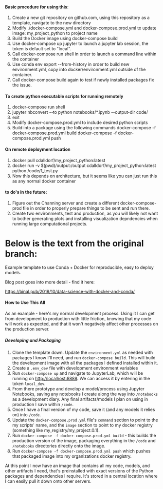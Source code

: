 #### Basic procedure for using this:
1. Create a new git repository on github.com, using this repository as a template, navigate to the new directory
2. Modify ./docker-compose.yml and docker-compose.prod.yml to update image: my_project_python to project name
3. Build the Docker image using docker-compose build
4. Use docker-compose up jupyter to launch a jupyter lab session, the token is default set to "local".
5. Call docker-compose run shell in order to launch a command line within the container
6. Use conda env export --from-history in order to build new environment.yml, copy into docker/environment.yml outside of the container.
7. Call docker-compose build again to test if newly installed packages fix the issue.

#### To create python executable scripts for running remotely
1. docker-compose run shell
2. jupyter nbconvert --to python notebooks/*.ipynb --output-dir code/
3. exit
4. Modify docker-compose.prod.yml to include desired python scripts
5. Build into a package using the following commands
docker-compose -f docker-compose.prod.yml build
docker-compose -f docker-compose.prod.yml push

#### On remote deployment location
1. docker pull cdalldorf/my_project_python:latest
2. docker run -v $(pwd)/output:/output cdalldorf/my_project_python:latest python /code/1_test.py
3. Now this depends on architecture, but it seems like you can just run this as any normal docker container

#### to do's in the future:
1. Figure out the Channing server and create a different docker-compose-prod file in order to properly prepare things to be sent and run there.
2. Create two environments, test and production, as you will likely not want to bother generating plots and installing visualization depndencies when running large computational projects.



# Below is the text from the original branch:

Example template to use Conda + Docker for reproducible, easy to deploy models.

Blog post goes into more detail - find it here:

https://binal.pub/2018/10/data-science-with-docker-and-conda/

#### How to Use This All

As an example - here's my normal development process. Using it I can get from development to production with little friction, knowing that my code will work as expected, and that it won't negatively affect other processes on the production server.

##### Developing and Packaging

1. Clone the template down. Update the `environment.yml` as needed with packages I know I'll need, and run `docker-compose build`. This will build the development image with all the packages I defined installed within it.
2. Create a `.env_dev` file with development environment variables
3. Run `docker-compose up` and navigate to JupyterLab, which will be running on [http://localhost:8888](http://localhost:8888). We can access it by entering in the token `local_dev`.
4. From there prototype and develop a model/process using Jupyter Notebooks, saving any notebooks I create along the way into `/notebooks` as a development diary. Any final artifacts/models I plan on using in production I save within `/code`.
5. Once I have a final version of my code, save it (and any models it relies on) into `/code`.
6. Update the `docker-compose.prod.yml` file's `command` section to point to the my scripts' name, and the `image` section to point to my docker registry (something like my_registry/my_project:0.1).
7. Run `docker-compose -f docker-compose.prod.yml build` - this builds the production version of the image, packaging everything in the `/code` and `/notebooks` directories directly onto the image.
8. Run `docker-compose -f docker-compose.prod.yml push` which pushes that packaged image into my organizations docker registry.

At this point I now have an image that contains all my code, models, and other artifacts I need, that's preinstalled with exact versions of the Python packages and dependencies I require. It's stored in a central location where I can easily pull it down onto other servers.

